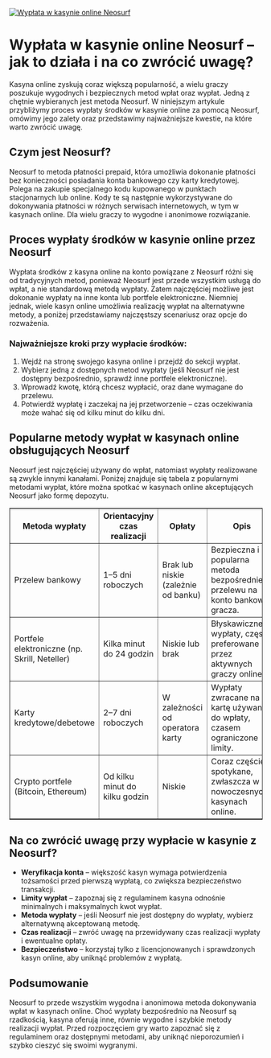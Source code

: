 [![Wypłata w kasynie online Neosurf](https://123-caf.pages.dev/gitsignup.png)](https://vrmoo.ru/Bt82HjjY)

<h1>Wypłata w kasynie online Neosurf – jak to działa i na co zwrócić uwagę?</h1> <p>Kasyna online zyskują coraz większą popularność, a wielu graczy poszukuje wygodnych i bezpiecznych metod wpłat oraz wypłat. Jedną z chętnie wybieranych jest metoda Neosurf. W niniejszym artykule przybliżymy proces wypłaty środków w kasynie online za pomocą Neosurf, omówimy jego zalety oraz przedstawimy najważniejsze kwestie, na które warto zwrócić uwagę.</p>  <h2>Czym jest Neosurf?</h2> <p>Neosurf to metoda płatności prepaid, która umożliwia dokonanie płatności bez konieczności posiadania konta bankowego czy karty kredytowej. Polega na zakupie specjalnego kodu kupowanego w punktach stacjonarnych lub online. Kody te są następnie wykorzystywane do dokonywania płatności w różnych serwisach internetowych, w tym w kasynach online. Dla wielu graczy to wygodne i anonimowe rozwiązanie.</p>  <h2>Proces wypłaty środków w kasynie online przez Neosurf</h2> <p>Wypłata środków z kasyna online na konto powiązane z Neosurf różni się od tradycyjnych metod, ponieważ Neosurf jest przede wszystkim usługą do wpłat, a nie standardową metodą wypłaty. Zatem najczęściej możliwe jest dokonanie wypłaty na inne konta lub portfele elektroniczne. Niemniej jednak, wiele kasyn online umożliwia realizację wypłat na alternatywne metody, a poniżej przedstawiamy najczęstszy scenariusz oraz opcje do rozważenia.</p>  <h3>Najważniejsze kroki przy wypłacie środków:</h3> <ol>   <li>Wejdź na stronę swojego kasyna online i przejdź do sekcji wypłat.</li>   <li>Wybierz jedną z dostępnych metod wypłaty (jeśli Neosurf nie jest dostępny bezpośrednio, sprawdź inne portfele elektroniczne).</li>   <li>Wprowadź kwotę, którą chcesz wypłacić, oraz dane wymagane do przelewu.</li>   <li>Potwierdź wypłatę i zaczekaj na jej przetworzenie – czas oczekiwania może wahać się od kilku minut do kilku dni.</li> </ol>  <h2>Popularne metody wypłat w kasynach online obsługujących Neosurf</h2> <p>Neosurf jest najczęściej używany do wpłat, natomiast wypłaty realizowane są zwykle innymi kanałami. Poniżej znajduje się tabela z popularnymi metodami wypłat, które można spotkać w kasynach online akceptujących Neosurf jako formę depozytu.</p>  <table border="1" cellpadding="8" cellspacing="0" style="border-collapse: collapse;">   <thead>     <tr>       <th>Metoda wypłaty</th>       <th>Orientacyjny czas realizacji</th>       <th>Opłaty</th>       <th>Opis</th>     </tr>   </thead>   <tbody>     <tr>       <td>Przelew bankowy</td>       <td>1–5 dni roboczych</td>       <td>Brak lub niskie (zależnie od banku)</td>       <td>Bezpieczna i popularna metoda bezpośredniego przelewu na konto bankowe gracza.</td>     </tr>     <tr>       <td>Portfele elektroniczne (np. Skrill, Neteller)</td>       <td>Kilka minut do 24 godzin</td>       <td>Niskie lub brak</td>       <td>Błyskawiczne wypłaty, często preferowane przez aktywnych graczy online.</td>     </tr>     <tr>       <td>Karty kredytowe/debetowe</td>       <td>2–7 dni roboczych</td>       <td>W zależności od operatora karty</td>       <td>Wypłaty zwracane na kartę używaną do wpłaty, czasem ograniczone limity.</td>     </tr>     <tr>       <td>Crypto portfele (Bitcoin, Ethereum)</td>       <td>Od kilku minut do kilku godzin</td>       <td>Niskie</td>       <td>Coraz częściej spotykane, zwłaszcza w nowoczesnych kasynach online.</td>     </tr>   </tbody> </table>  <h2>Na co zwrócić uwagę przy wypłacie w kasynie z Neosurf?</h2> <ul>   <li><strong>Weryfikacja konta</strong> – większość kasyn wymaga potwierdzenia tożsamości przed pierwszą wypłatą, co zwiększa bezpieczeństwo transakcji.</li>   <li><strong>Limity wypłat</strong> – zapoznaj się z regulaminem kasyna odnośnie minimalnych i maksymalnych kwot wypłat.</li>   <li><strong>Metoda wypłaty</strong> – jeśli Neosurf nie jest dostępny do wypłaty, wybierz alternatywną akceptowaną metodę.</li>   <li><strong>Czas realizacji</strong> – zwróć uwagę na przewidywany czas realizacji wypłaty i ewentualne opłaty.</li>   <li><strong>Bezpieczeństwo</strong> – korzystaj tylko z licencjonowanych i sprawdzonych kasyn online, aby uniknąć problemów z wypłatą.</li> </ul>  <h2>Podsumowanie</h2> <p>Neosurf to przede wszystkim wygodna i anonimowa metoda dokonywania wpłat w kasynach online. Choć wypłaty bezpośrednio na Neosurf są rzadkością, kasyna oferują inne, równie wygodne i szybkie metody realizacji wypłat. Przed rozpoczęciem gry warto zapoznać się z regulaminem oraz dostępnymi metodami, aby uniknąć nieporozumień i szybko cieszyć się swoimi wygranymi.</p>